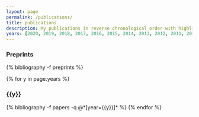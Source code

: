 ```yaml
---
layout: page
permalink: /publications/
title: publications
description: My publications in reverse chronological order with highlights in <strong>bold</strong>.
years: [2020, 2019, 2018, 2017, 2016, 2015, 2014, 2013, 2012, 2011, 2010, 2006]
---
```


<h3 class="year">Preprints</h3>
{% bibliography -f preprints %}

{% for y in page.years %}
  <h3 class="year">{{y}}</h3>
  {% bibliography -f papers -q @*[year={{y}}]* %}
{% endfor %}

